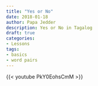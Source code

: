 ```yaml
---
title: "Yes or No"
date: 2018-01-18
author: Papa Jedder
description: Yes or No in Tagalog
draft: true
categories: 
- Lessons
tags:
- basics
- word pairs
---
```


{{< youtube PkY0EohsCmM >}}

